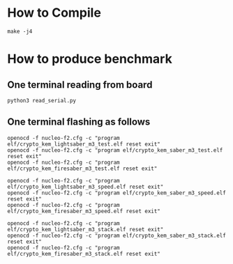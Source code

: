 
# How to Compile

```
make -j4
```

# How to produce benchmark

## One terminal reading from board
```
python3 read_serial.py
```

## One terminal flashing as follows
```
openocd -f nucleo-f2.cfg -c "program elf/crypto_kem_lightsaber_m3_test.elf reset exit"
openocd -f nucleo-f2.cfg -c "program elf/crypto_kem_saber_m3_test.elf reset exit"
openocd -f nucleo-f2.cfg -c "program elf/crypto_kem_firesaber_m3_test.elf reset exit"

openocd -f nucleo-f2.cfg -c "program elf/crypto_kem_lightsaber_m3_speed.elf reset exit"
openocd -f nucleo-f2.cfg -c "program elf/crypto_kem_saber_m3_speed.elf reset exit"
openocd -f nucleo-f2.cfg -c "program elf/crypto_kem_firesaber_m3_speed.elf reset exit"

openocd -f nucleo-f2.cfg -c "program elf/crypto_kem_lightsaber_m3_stack.elf reset exit"
openocd -f nucleo-f2.cfg -c "program elf/crypto_kem_saber_m3_stack.elf reset exit"
openocd -f nucleo-f2.cfg -c "program elf/crypto_kem_firesaber_m3_stack.elf reset exit"
```

